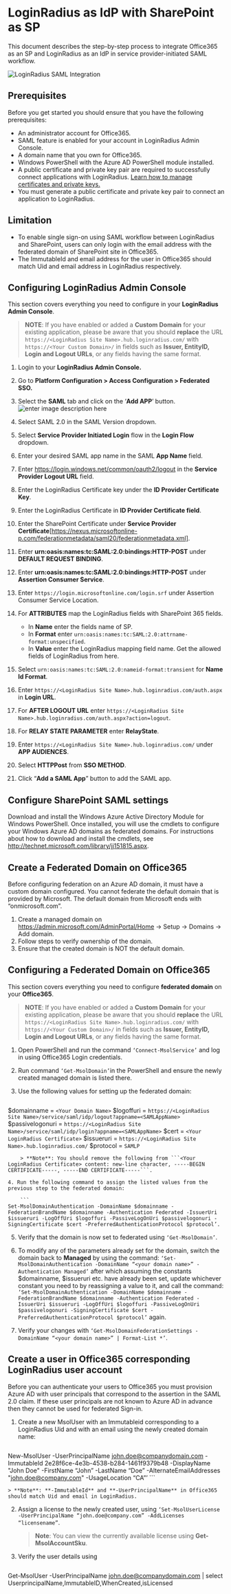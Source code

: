# LoginRadius as IdP with SharePoint as SP

This document describes the step-by-step process to integrate Office365 as an SP and LoginRadius as an IdP in service provider-initiated SAML workflow.

![LoginRadius SAML Integration](https://apidocs.lrcontent.com/images/LoginRadius-SAML-Integration_270786334309035e495.13656749.png "LoginRadius SAML Integration")

## Prerequisites 

Before you get started you should ensure that you have the following prerequisites:

- An administrator account for Office365.
- SAML feature is enabled for your account in LoginRadius Admin Console.
- A domain name that you own for Office365.
- Windows PowerShell with the Azure AD PowerShell module installed.
- A public certificate and private key pair are required to successfully connect applications with LoginRadius. [Learn how to manage certificates and private keys.](https://www.ssls.com/knowledgebase/how-can-i-find-the-private-key-for-my-ssl-certificate/) 
- You must generate a public certificate and private key pair to connect an application to LoginRadius. 

## Limitation

- To enable single sign-on using SAML workflow between LoginRadius and SharePoint, users can only login with the email address with the federated domain of SharePoint site in Office365.
- The ImmutableId and email address for the user in Office365 should match Uid and email address in LoginRadius respectively.

## Configuring LoginRadius Admin Console

This section covers everything you need to configure in your **LoginRadius Admin Console**.

> **NOTE**: If you have enabled or added a **Custom Domain** for your existing application, please be aware that you should **replace** the URL `https://<LoginRadius Site Name>.hub.loginradius.com/` with `https://<Your Custom Domain>/`  in fields such as **Issuer, EntityID, Login and Logout URLs**, or any fields having the same format.

1. Login to your **LoginRadius Admin Console.**
2. Go to **Platform Configuration > Access Configuration > Federated SSO.**
3. Select the **SAML** tab and click on the ‘**Add APP**’ button. 
![enter image description here](https://apidocs.lrcontent.com/images/4_306725eaa8b26a16d59.86313080.png "Add App")

4. Select SAML 2.0 in the SAML Version dropdown.
5. Select **Service Provider Initiated Login** flow in the **Login Flow** dropdown.
6. Enter your desired SAML app name in the SAML **App Name** field.
7. Enter https://login.windows.net/common/oauth2/logout in the **Service Provider Logout URL** field.
8. Enter the LoginRadius Certificate key under the **ID Provider Certificate Key**.
9. Enter the LoginRadius Certificate in **ID Provider Certificate field**.
10. Enter the SharePoint Certificate under **Service Provider Certificate**[https://nexus.microsoftonline-p.com/federationmetadata/saml20/federationmetadata.xml].
11. Enter **urn:oasis:names:tc:SAML:2.0:bindings:HTTP-POST** under **DEFAULT REQUEST BINDING**.
12. Enter **urn:oasis:names:tc:SAML:2.0:bindings:HTTP-POST** under **Assertion Consumer Service**.
13. Enter `https://login.microsoftonline.com/login.srf` under Assertion Consumer Service Location.
14. For **ATTRIBUTES** map the LoginRadius fields with SharePoint 365 fields. 
    - In **Name** enter the fields name of SP.
    - In **Format** enter `urn:oasis:names:tc:SAML:2.0:attrname-format:unspecified`. 
    - In **Value** enter the LoginRadius mapping field name. Get the allowed fields of LoginRadius from here.
15. Select `urn:oasis:names:tc:SAML:2.0:nameid-format:transient` for **Name Id Format**.
16. Enter `https://<LoginRadius Site Name>.hub.loginradius.com/auth.aspx` in **Login URL**.
17. For **AFTER LOGOUT URL** enter `https://<LoginRadius Site Name>.hub.loginradius.com/auth.aspx?action=logout`.
18. For **RELAY STATE PARAMETER** enter **RelayState**.
19. Enter `https://<LoginRadius Site Name>.hub.loginradius.com/` under **APP AUDIENCES**.  
20. Select **HTTPPost** from **SSO METHOD**.
21. Click “**Add a SAML App**” button to add the SAML app. 

## Configure SharePoint SAML settings

Download and install the Windows Azure Active Directory Module for Windows PowerShell. Once installed, you will use the cmdlets to configure your Windows Azure AD domains as federated domains. For instructions about how to download and install the cmdlets, see http://technet.microsoft.com/library/jj151815.aspx.

## Create a Federated Domain on Office365

Before configuring federation on an Azure AD domain, it must have a custom domain configured. You cannot federate the default domain that is provided by Microsoft. The default domain from Microsoft ends with “onmicrosoft.com”.

1. Create a managed domain on https://admin.microsoft.com/AdminPortal/Home -> Setup -> Domains -> Add domain.
2. Follow steps to verify ownership of the domain.
3. Ensure that the created domain is NOT the default domain.

## Configuring a Federated Domain on Office365

This section covers everything you need to configure **federated domain** on your **Office365**.

> **NOTE**: If you have enabled or added a **Custom Domain** for your existing application, please be aware that you should **replace** the URL `https://<LoginRadius Site Name>.hub.loginradius.com/` with `https://<Your Custom Domain>/`  in fields such as **Issuer, EntityID, Login and Logout URLs**, or any fields having the same format.

1. Open PowerShell and run the command `‘Connect-MsolService’` and log in using Office365 Login credentials.
2. Run command `‘Get-MsolDomain’`in the PowerShell and ensure the newly created managed domain is listed there.
3. Use the following values for setting up the federated domain:

    ``` 
$domainname = `<Your Domain Name>`
$logoffuri = `https://<LoginRadius Site Name>/service/saml/idp/logout?appname=<SAMLAppName>`
$passivelogonuri = `https://<LoginRadius Site Name>/service/saml/idp/login?appname=<SAMLAppName>`
$cert = `<Your LoginRadius Certificate>`
$issueruri = `https://<LoginRadius Site Name>.hub.loginradius.com/`
$protocol = `SAMLP`
```
    > **Note**: You should remove the following from ```<Your LoginRadius Certificate> content: new-line character, -----BEGIN CERTIFICATE-----, -----END CERTIFICATE-----```.

4. Run the following command to assign the listed values from the previous step to the federated domain:

    ```
Set-MsolDomainAuthentication -DomainName $domainname -FederationBrandName $domainname -Authentication Federated -IssuerUri $issueruri -LogOffUri $logoffuri -PassiveLogOnUri $passivelogonuri -SigningCertificate $cert -PreferredAuthenticationProtocol $protocol’.
```
5. Verify that the domain is now set to federated using `‘Get-MsolDomain’`.

6. To modify any of the parameters already set for the domain, switch the domain back to **Managed** by using the command: `‘Set-MsolDomainAuthentication -DomainName “<your domain name>” -Authentication Managed’` after which assuming the constants $domainname, $issueruri etc. have already been set, update whichever constant you need to by reassigning a value to it, and call the command: `‘Set-MsolDomainAuthentication -DomainName $domainname -FederationBrandName $domainname -Authentication Federated -IssuerUri $issueruri -LogOffUri $logoffuri -PassiveLogOnUri $passivelogonuri -SigningCertificate $cert -PreferredAuthenticationProtocol $protocol’` again.

7. Verify your changes with `‘Get-MsolDomainFederationSettings -DomainName “<your domain name>” | Format-List *’`.

## Create a user in Office365 corresponding LoginRadius user account

Before you can authenticate your users to Office365 you must provision Azure AD with user principals that correspond to the assertion in the SAML 2.0 claim. If these user principals are not known to Azure AD in advance then they cannot be used for federated Sign-in. 

1. Create a new MsolUser with an Immutableid corresponding to a LoginRadius Uid and with an email using the newly created domain name:

    ```
New-MsolUser
-UserPrincipalName john.doe@companydomain.com 
-ImmutableId 2e28f6ce-4e3b-4538-b284-1461f9379b48 
-DisplayName "John Doe" 
-FirstName “John” 
-LastName “Doe” 
-AlternateEmailAddresses "john.doe@company.com" 
-UsageLocation “CA”’
    ```
 
    > **Note**: **-ImmutableId** and **-UserPrincipalName** in Office365 should match Uid and email in LoginRadius.

2. Assign a license to the newly created user, using `‘Set-MsolUserLicense -UserPrincipalName “john.doe@company.com” -AddLicenses “licensename”`.

    > **Note**: You can view the currently available license using **Get-MsolAccountSku**.

3. Verify the user details using 

    ```
Get-MsolUser -UserPrincipalName john.doe@companydomain.com | select UserprincipalName,ImmutableID,WhenCreated,isLicensed
```